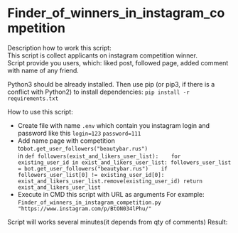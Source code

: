 Finder_of_winners_in_instagram_competition
=====================
Description how to work this script:  
This script is collect applicants on instagram competition winner.  
Script provide you users, which:  liked post, followed page, added comment with name of any friend.

Python3 should be already installed. Then use pip (or pip3, if there is a conflict with Python2) to install dependencies:
```pip install -r requirements.txt```

How to use this script:  
* Create file with name ```.env``` which contain you instagram login and password like this ```login=123``` ```password=111```
* Add name page with competition to``` bot.get_user_followers("beautybar.rus") ```   
in ``` def followers(exist_and_likers_user_list):   
    for existing_user_id in exist_and_likers_user_list:
        followers_user_list = bot.get_user_followers("beautybar.rus")	
        if followers_user_list[0] != existing_user_id[0]:
            exist_and_likers_user_list.remove(existing_user_id)
    return exist_and_likers_user_list ```
* Execute in CMD this script with URL as arguments
For example:  
```Finder_of_winners_in_instagram_competition.py "https://www.instagram.com/p/BtON034lPhu/"```

Script will works several minutes(it depends from qty of comments)
Result: 
``` ```
